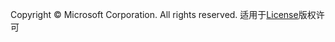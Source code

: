 Copyright © Microsoft Corporation. All rights reserved.
  适用于[License](https：//github.com/Microsoft/ai-edu/blob/master/LICENSE.md)版权许可

